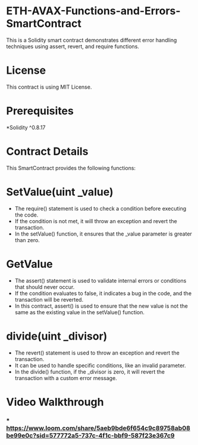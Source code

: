 # ETH-AVAX-Functions-and-Errors- SmartContract
This is a Solidity smart contract demonstrates different error handling techniques using assert, revert, and require functions.

# License
This contract is using MIT License.
# Prerequisites
*Solidity ^0.8.17

# Contract Details
This SmartContract provides the following functions:

# SetValue(uint _value)
* The require() statement is used to check a condition before executing the code.<br>
* If the condition is not met, it will throw an exception and revert the transaction.<br>
* In the setValue() function, it ensures that the _value parameter is greater than zero.

# GetValue
* The assert() statement is used to validate internal errors or conditions that should never occur.<br>
* If the condition evaluates to false, it indicates a bug in the code, and the transaction will be reverted.<br>
* In this contract, assert() is used to ensure that the new value is not the same as the existing value in the setValue() function.

# divide(uint _divisor)
* The revert() statement is used to throw an exception and revert the transaction.<br> 
* It can be used to handle specific conditions, like an invalid parameter.<br>
* In the divide() function, if the _divisor is zero, it will revert the transaction with a custom error message.

# Video Walkthrough
### * https://www.loom.com/share/5aeb9bde6f654c9c89758ab08be99e0c?sid=577772a5-737c-4f1c-bbf9-587f23e367c9
